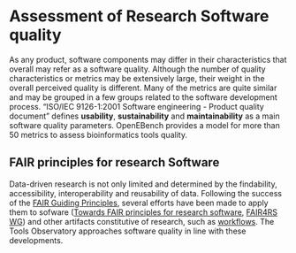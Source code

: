 # Assessment of Research Software quality

As any product, software components may differ in their characteristics that overall may refer as a software quality. 
Although the number of quality characteristics or metrics may be extensively large, their weight in the overall 
perceived quality is different. Many of the metrics are quite similar and may be grouped in a few groups related to 
the software development process. “ISO/IEC 9126-1:2001 Software engineering - Product quality document” defines 
**usability**, **sustainability** and **maintainability** as a main software quality parameters. OpenEBench provides a model for 
more than 50 metrics to assess bioinformatics tools quality. 

## FAIR principles for research Software

Data-driven research is not only limited and determined by the findability, accessibility, interoperability and reusability of data. Following the success of the [FAIR Guiding Principles](https://www.nature.com/articles/sdata201618), several efforts have been made  to apply them to sofware  ([Towards FAIR principles for research software](https://content.iospress.com/articles/data-science/ds190026), [FAIR4RS WG](https://www.rd-alliance.org/groups/fair-research-software-fair4rs-wg)) and other artifacts constitutive of research, such as [workflows](https://direct.mit.edu/dint/article/2/1-2/108/10003/FAIR-Computational-Workflows). The Tools Observatory approaches software quality in line with these developments.

